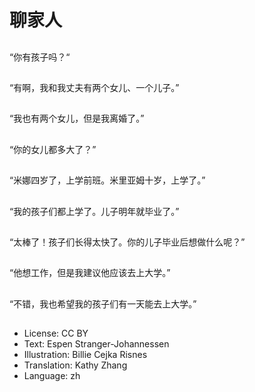 # 聊家人

##
“你有孩子吗？“

##
“有啊，我和我丈夫有两个女儿、一个儿子。”

##
“我也有两个女儿，但是我离婚了。”

##
“你的女儿都多大了？”

##
“米娜四岁了，上学前班。米里亚姆十岁，上学了。”

##
“我的孩子们都上学了。儿子明年就毕业了。”

##
“太棒了！孩子们长得太快了。你的儿子毕业后想做什么呢？”

##
“他想工作，但是我建议他应该去上大学。”

##
“不错，我也希望我的孩子们有一天能去上大学。”

##
* License: CC BY
* Text: Espen Stranger-Johannessen
* Illustration: Billie Cejka Risnes
* Translation: Kathy Zhang
* Language: zh
